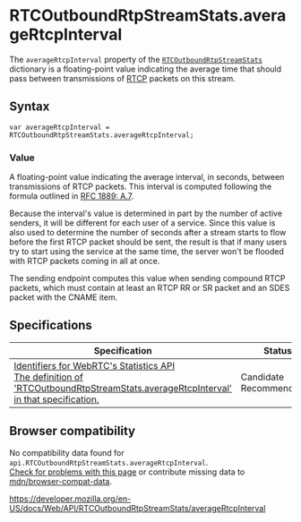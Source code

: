 RTCOutboundRtpStreamStats.averageRtcpInterval
=============================================

The `averageRtcpInterval` property of the [`RTCOutboundRtpStreamStats`](../rtcoutboundrtpstreamstats) dictionary is a floating-point value indicating the average time that should pass between transmissions of [RTCP](https://developer.mozilla.org/en-US/docs/Glossary/RTCP) packets on this stream.

Syntax
------

    var averageRtcpInterval = RTCOutboundRtpStreamStats.averageRtcpInterval;

### Value

A floating-point value indicating the average interval, in seconds, between transmissions of RTCP packets. This interval is computed following the formula outlined in [RFC 1889: A.7](https://tools.ietf.org/html/rfc1889).

Because the interval's value is determined in part by the number of active senders, it will be different for each user of a service. Since this value is also used to determine the number of seconds after a stream starts to flow before the first RTCP packet should be sent, the result is that if many users try to start using the service at the same time, the server won't be flooded with RTCP packets coming in all at once.

The sending endpoint computes this value when sending compound RTCP packets, which must contain at least an RTCP RR or SR packet and an SDES packet with the CNAME item.

Specifications
--------------

<table><thead><tr class="header"><th>Specification</th><th>Status</th><th>Comment</th></tr></thead><tbody><tr class="odd"><td><a href="https://w3c.github.io/webrtc-stats/#dom-RTCOutboundRtpStreamStats-averagertcpinterval">Identifiers for WebRTC's Statistics API<br />
<span class="small">The definition of 'RTCOutboundRtpStreamStats.averageRtcpInterval' in that specification.</span></a></td><td><span class="spec-cr">Candidate Recommendation</span></td><td>Initial definition.</td></tr></tbody></table>

Browser compatibility
---------------------

No compatibility data found for `api.RTCOutboundRtpStreamStats.averageRtcpInterval`.  
[Check for problems with this page](#on-github) or contribute missing data to [mdn/browser-compat-data](https://github.com/mdn/browser-compat-data).

<a href="https://developer.mozilla.org/en-US/docs/Web/API/RTCOutboundRtpStreamStats/averageRtcpInterval" class="_attribution-link">https://developer.mozilla.org/en-US/docs/Web/API/RTCOutboundRtpStreamStats/averageRtcpInterval</a>
